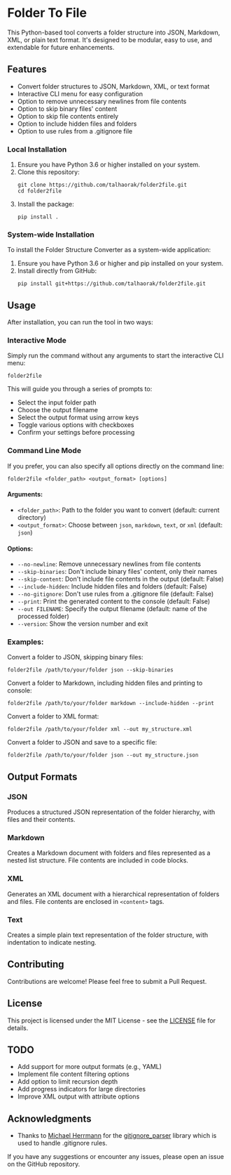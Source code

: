 # Folder To File

This Python-based tool converts a folder structure into JSON, Markdown, XML, or plain text format. It's designed to be modular, easy to use, and extendable for future enhancements.

## Features

- Convert folder structures to JSON, Markdown, XML, or text format
- Interactive CLI menu for easy configuration
- Option to remove unnecessary newlines from file contents
- Option to skip binary files' content
- Option to skip file contents entirely
- Option to include hidden files and folders
- Option to use rules from a .gitignore file

### Local Installation

1. Ensure you have Python 3.6 or higher installed on your system.
2. Clone this repository:
   ```
   git clone https://github.com/talhaorak/folder2file.git
   cd folder2file
   ```
3. Install the package:
   ```
   pip install .
   ```

### System-wide Installation

To install the Folder Structure Converter as a system-wide application:

1. Ensure you have Python 3.6 or higher and pip installed on your system.
2. Install directly from GitHub:
   ```
   pip install git+https://github.com/talhaorak/folder2file.git
   ```

## Usage

After installation, you can run the tool in two ways:

### Interactive Mode

Simply run the command without any arguments to start the interactive CLI menu:

```
folder2file
```

This will guide you through a series of prompts to:
- Select the input folder path
- Choose the output filename
- Select the output format using arrow keys
- Toggle various options with checkboxes
- Confirm your settings before processing

### Command Line Mode

If you prefer, you can also specify all options directly on the command line:

```
folder2file <folder_path> <output_format> [options]
```

#### Arguments:

- `<folder_path>`: Path to the folder you want to convert (default: current directory)
- `<output_format>`: Choose between `json`, `markdown`, `text`, or `xml` (default: `json`)

#### Options:

- `--no-newline`: Remove unnecessary newlines from file contents
- `--skip-binaries`: Don't include binary files' content, only their names
- `--skip-content`: Don't include file contents in the output (default: False)
- `--include-hidden`: Include hidden files and folders (default: False)
- `--no-gitignore`: Don't use rules from a .gitignore file (default: False)
- `--print`: Print the generated content to the console (default: False)
- `--out FILENAME`: Specify the output filename (default: name of the processed folder)
- `--version`: Show the version number and exit

### Examples:

Convert a folder to JSON, skipping binary files:
```
folder2file /path/to/your/folder json --skip-binaries
```

Convert a folder to Markdown, including hidden files and printing to console:
```
folder2file /path/to/your/folder markdown --include-hidden --print
```

Convert a folder to XML format:
```
folder2file /path/to/your/folder xml --out my_structure.xml
```

Convert a folder to JSON and save to a specific file:
```
folder2file /path/to/your/folder json --out my_structure.json
```

## Output Formats

### JSON
Produces a structured JSON representation of the folder hierarchy, with files and their contents.

### Markdown
Creates a Markdown document with folders and files represented as a nested list structure. File contents are included in code blocks.

### XML
Generates an XML document with a hierarchical representation of folders and files. File contents are enclosed in `<content>` tags.

### Text
Creates a simple plain text representation of the folder structure, with indentation to indicate nesting.

## Contributing

Contributions are welcome! Please feel free to submit a Pull Request.

## License

This project is licensed under the MIT License - see the [LICENSE](LICENSE) file for details.

## TODO

- Add support for more output formats (e.g., YAML)
- Implement file content filtering options
- Add option to limit recursion depth
- Add progress indicators for large directories
- Improve XML output with attribute options

## Acknowledgments

- Thanks to [Michael Herrmann](https://github.com/mherrmann) for the [gitignore_parser](https://github.com/mherrmann/gitignore_parser) library which is used to handle .gitignore rules.

If you have any suggestions or encounter any issues, please open an issue on the GitHub repository.